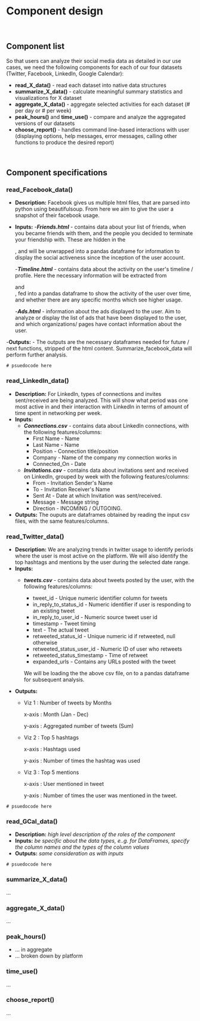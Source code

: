 # Component design

<br>

## Component list

So that users can analyze their social media data as detailed in our use cases, we need the following components for each of our four datasets (Twitter, Facebook, LinkedIn, Google Calendar):

- **read_X_data()** - read each dataset into native data structures
- **summarize_X_data()** - calculate meaningful summary statistics and visualizations for X dataset
- **aggregate_X_data()** - aggregate selected activities for each dataset (# per day or # per week)
- **peak_hours()** and **time_use()** - compare and analyze the aggregated versions of our datasets
- **choose_report()** - handles command line-based interactions with user (displaying options, help messages, error messages, calling other functions to produce the desired report)

<br>

## Component specifications

### read_Facebook_data()

- **Description:** Facebook gives us multiple html files, that are parsed into python using beautifulsoup. From here we aim to give the user a snapshot of their facebook usage.

- **Inputs:**
  -***Friends.html*** - contains data about your list of friends, when you became friends with them, and the people you decided to terminate your friendship with. These are hidden in the <div class = contents>, and will be unwrapped into a pandas dataframe for information to display the social activeness since the inception of the user account.

  -***Timeline.html*** - contains data about the activity on the user's timeline / profile. Here the necessary information will be extracted from <div class = 'meta'> and <div class = 'comment'>, fed into a pandas dataframe to show the activity of the user over time, and whether there are any specific months which see higher usage.

  -***Ads.html*** - information about the ads displayed to the user. Aim to analyze or display the list of ads that have been displayed to the user, and which organizations/ pages have contact information about the user.

-**Outputs:** - The outputs are the necessary dataframes needed for future / next functions, stripped of the html content. Summarize_facebook_data will perform further analysis.
```
# psuedocode here
```

### read_LinkedIn_data()

- **Description:** For LinkedIn, types of connections and invites sent/received are being analyzed. This will show what period was one most active in and their interaction with LinkedIn in terms of amount of time spent in networking per week.
- **Inputs:**
  - ***Connections.csv*** - contains data about LinkedIn connections, with the following features/columns:
    - First Name - Name
    - Last Name - Name
    - Position - Connection title/position
    - Company - Name of the company my connection works in
    - Connected_On - Date
  - ***Invitations.csv*** - contains data about invitations sent and received on LinkedIn, grouped by week with the following features/columns:
    - From - Invitation Sender's Name
    - To - Invitation Receiver's Name
    - Sent At - Date at which Invitation was sent/received.
    - Message - Message string
    - Direction - INCOMING / OUTGOING.
- **Outputs:** The ouputs are dataframes obtained by reading the input csv files, with the same features/columns.  

### read_Twitter_data()

- **Description:** We are analyzing trends in twitter usage to identify periods where the user is most active on the platform. We will also identify the top hashtags and mentions by the user during the selected date range.
- **Inputs:**
  - ***tweets.csv*** - contains data about tweets posted by the user, with the following features/columns:
    - tweet_id - Unique numeric identifier column for tweets
    - in_reply_to_status_id - Numeric identifier if user is responding to an existing tweet
    - in_reply_to_user_id - Numeric source tweet user id
    - timestamp - Tweet timing
    - text - The actual tweet
    - retweeted_status_id - Unique numeric id if retweeted, null otherwise
    - retweeted_status_user_id - Numeric ID of user who retweets
    - retweeted_status_timestamp - Time of retweet
    - expanded_urls - Contains any URLs posted with the tweet

    We will be loading the the above csv file, on to a pandas dataframe for subsequent analysis.
- **Outputs:**
  - Viz 1 : Number of tweets by Months

    x-axis : Month (Jan - Dec)

    y-axis : Aggregated number of tweets (Sum)

  - Viz 2 : Top 5 hashtags

    x-axis : Hashtags used

    y-axis : Number of times the hashtag was used

  - Viz 3 : Top 5 mentions

    x-axis : User mentioned in tweet

    y-axis : Number of times the user was mentioned in the tweet.
```
# psuedocode here
```

### read_GCal_data()

- **Description:** _high level description of the roles of the component_
- **Inputs:** _be specific about the data types, e..g. for DataFrames, specify the column names and the types of the column values_
- **Outputs:** _same consideration as with inputs_

```
# psuedocode here
```

### summarize_X_data()

...

### aggregate_X_data()

...

### peak_hours()

- ... in aggregate
- ... broken down by platform

### time_use()

...

### choose_report()

...
